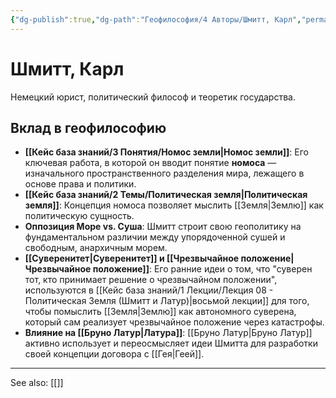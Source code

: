 ```yaml
---
{"dg-publish":true,"dg-path":"Геофилософия/4 Авторы/Шмитт, Карл","permalink":"/geofilosofiya/4-avtory/shmitt-karl/"}
---
```


# Шмитт, Карл

Немецкий юрист, политический философ и теоретик государства.

## Вклад в геофилософию
- **[[Кейс база знаний/3 Понятия/Номос земли\|Номос земли]]**: Его ключевая работа, в которой он вводит понятие **номоса** — изначального пространственного разделения мира, лежащего в основе права и политики.
- **[[Кейс база знаний/2 Темы/Политическая земля\|Политическая земля]]**: Концепция номоса позволяет мыслить [[Земля\|Землю]] как политическую сущность.
- **Оппозиция Море vs. Суша**: Шмитт строит свою геополитику на фундаментальном различии между упорядоченной сушей и свободным, анархичным морем.
- **[[Суверенитет\|Суверенитет]] и [[Чрезвычайное положение\|Чрезвычайное положение]]**: Его ранние идеи о том, что "суверен тот, кто принимает решение о чрезвычайном положении", используются в [[Кейс база знаний/1 Лекции/Лекция 08 - Политическая Земля (Шмитт и Латур)\|восьмой лекции]] для того, чтобы помыслить [[Земля\|Землю]] как автономного суверена, который сам реализует чрезвычайное положение через катастрофы.
- **Влияние на [[Бруно Латур\|Латура]]**: [[Бруно Латур\|Бруно Латур]] активно использует и переосмысляет идеи Шмитта для разработки своей концепции договора с [[Гея\|Геей]].






---
See also:
[[]]
